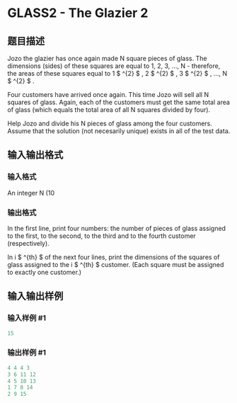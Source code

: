 # GLASS2 - The Glazier 2

## 题目描述

Jozo the glazier has once again made N square pieces of glass. The dimensions (sides) of these squares are equal to 1, 2, 3, ..., N - therefore, the areas of these squares equal to 1 $ ^{2} $ , 2 $ ^{2} $ , 3 $ ^{2} $ , ..., N $ ^{2} $ .

Four customers have arrived once again. This time Jozo will sell all N squares of glass. Again, each of the customers must get the same total area of glass (which equals the total area of all N squares divided by four).

Help Jozo and divide his N pieces of glass among the four customers. Assume that the solution (not necesarily unique) exists in all of the test data.

## 输入输出格式

### 输入格式

An integer N (10

### 输出格式

In the first line, print four numbers: the number of pieces of glass assigned to the first, to the second, to the third and to the fourth customer (respectively).

In i $ ^{th} $ of the next four lines, print the dimensions of the squares of glass assigned to the i $ ^{th} $ customer. (Each square must be assigned to exactly one customer.)

## 输入输出样例

### 输入样例 #1

```cpp
15
```


### 输出样例 #1

```cpp
4 4 4 3
3 6 11 12
4 5 10 13
1 7 8 14
2 9 15
```



